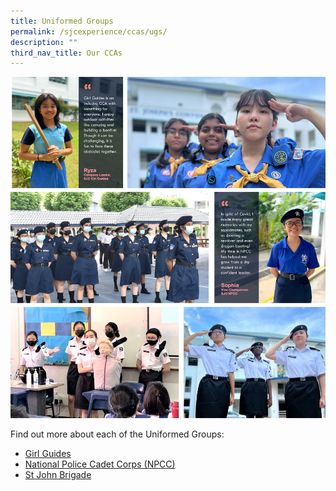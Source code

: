 ```yaml
---
title: Uniformed Groups
permalink: /sjcexperience/ccas/ugs/
description: ""
third_nav_title: Our CCAs
---
```

![](/images/CCA/Uniformed%20Groups/ugs.jpg)

Find out more about each of the Uniformed Groups:

* [Girl Guides](/girlguides)
* [National Police Cadet Corps (NPCC)](/npcc)
* [St John Brigade](/stjohnbrigade)